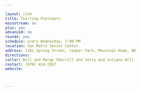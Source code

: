 ```yaml
---

layout: club
title: Twirling Funtimers
mainstream: no
plus: yes
advanced: no
rounds: yes
schedule: every Wednesday, 7:00 PM
location: Van Matre Senior Center
address: 1101 Spring Street, Cooper Park, Mountain Home, AR
directions: 
caller: Bill and Marge Sherrill and Jerry and Juliann Hill
contact: (870) 424-2957
website: 



---
```


